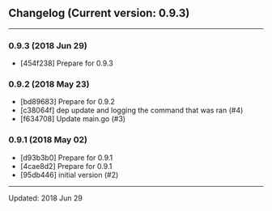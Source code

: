 ## Changelog (Current version: 0.9.3)

-----------------

### 0.9.3 (2018 Jun 29)
* [454f238] Prepare for 0.9.3

### 0.9.2 (2018 May 23)
* [bd89683] Prepare for 0.9.2
* [c38064f] dep update and logging the command that was ran (#4)
* [f634708] Update main.go (#3)

### 0.9.1 (2018 May 02)
* [d93b3b0] Prepare for 0.9.1
* [4cae8d2] Prepare for 0.9.1
* [95db446] initial version (#2)

-----------------

Updated: 2018 Jun 29